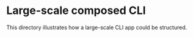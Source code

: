 # Large-scale composed CLI

This directory illustrates how a large-scale CLI app could be structured.
